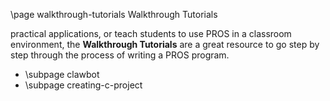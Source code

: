 \page walkthrough-tutorials Walkthrough Tutorials

practical applications, or teach students to use PROS in a classroom
environment, the **Walkthrough Tutorials** are a great resource to go
step by step through the process of writing a PROS program.

- \subpage clawbot
- \subpage creating-c-project
